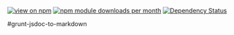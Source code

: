 [![view on npm](http://img.shields.io/npm/v/grunt-jsdoc-to-markdown.svg)](https://www.npmjs.org/package/grunt-jsdoc-to-markdown)
[![npm module downloads per month](http://img.shields.io/npm/dm/grunt-jsdoc-to-markdown.svg)](https://www.npmjs.org/package/grunt-jsdoc-to-markdown)
[![Dependency Status](https://david-dm.org/75lb/grunt-jsdoc-to-markdown.svg)](https://david-dm.org/75lb/grunt-jsdoc-to-markdown)

#grunt-jsdoc-to-markdown
